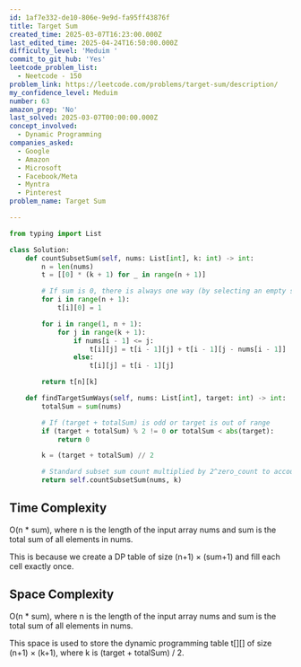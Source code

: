 ```yaml
---
id: 1af7e332-de10-806e-9e9d-fa95ff43876f
title: Target Sum
created_time: 2025-03-07T16:23:00.000Z
last_edited_time: 2025-04-24T16:50:00.000Z
difficulty_level: 'Meduim '
commit_to_git_hub: 'Yes'
leetcode_problem_list:
  - Neetcode - 150
problem_link: https://leetcode.com/problems/target-sum/description/
my_confidence_level: Meduim
number: 63
amazon_prep: 'No'
last_solved: 2025-03-07T00:00:00.000Z
concept_involved:
  - Dynamic Programming
companies_asked:
  - Google
  - Amazon
  - Microsoft
  - Facebook/Meta
  - Myntra
  - Pinterest
problem_name: Target Sum

---
```


```python
from typing import List

class Solution:
    def countSubsetSum(self, nums: List[int], k: int) -> int:
        n = len(nums)
        t = [[0] * (k + 1) for _ in range(n + 1)]

        # If sum is 0, there is always one way (by selecting an empty subset)
        for i in range(n + 1): 
            t[i][0] = 1  

        for i in range(1, n + 1): 
            for j in range(k + 1):  
                if nums[i - 1] <= j:
                    t[i][j] = t[i - 1][j] + t[i - 1][j - nums[i - 1]]
                else:
                    t[i][j] = t[i - 1][j]

        return t[n][k]

    def findTargetSumWays(self, nums: List[int], target: int) -> int:
        totalSum = sum(nums)

        # If (target + totalSum) is odd or target is out of range
        if (target + totalSum) % 2 != 0 or totalSum < abs(target):  
            return 0  

        k = (target + totalSum) // 2

        # Standard subset sum count multiplied by 2^zero_count to account for ±0 choices
        return self.countSubsetSum(nums, k) 


```

## Time Complexity

O(n \* sum), where n is the length of the input array nums and sum is the total sum of all elements in nums.

This is because we create a DP table of size (n+1) × (sum+1) and fill each cell exactly once.

## Space Complexity

O(n \* sum), where n is the length of the input array nums and sum is the total sum of all elements in nums.

This space is used to store the dynamic programming table t\[]\[] of size (n+1) × (k+1), where k is (target + totalSum) / 2.
